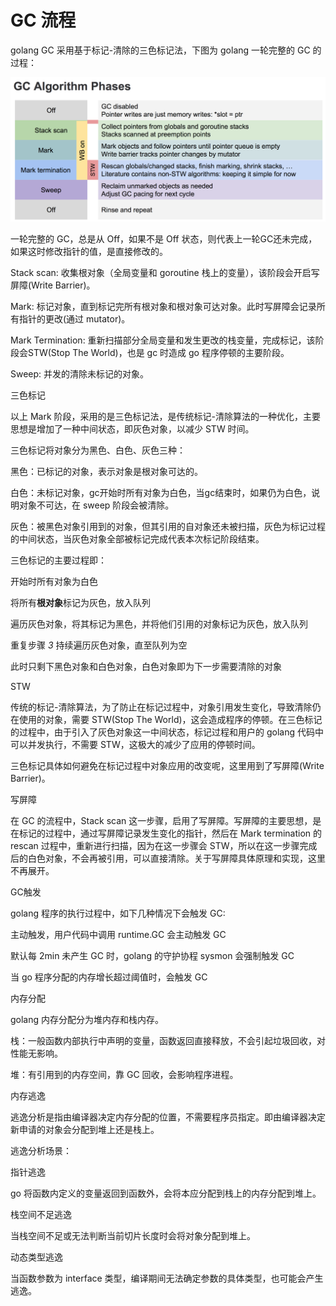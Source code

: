 # GC 流程

golang GC 采用基于标记-清除的三色标记法，下图为 golang 一轮完整的 GC 的过程：

![img](../images/gc_flow.png)

一轮完整的 GC，总是从 Off，如果不是 Off 状态，则代表上一轮GC还未完成，如果这时修改指针的值，是直接修改的。

Stack scan: 收集根对象（全局变量和 goroutine 栈上的变量），该阶段会开启写屏障(Write Barrier)。

Mark: 标记对象，直到标记完所有根对象和根对象可达对象。此时写屏障会记录所有指针的更改(通过 mutator)。

Mark Termination: 重新扫描部分全局变量和发生更改的栈变量，完成标记，该阶段会STW(Stop The World)，也是 gc 时造成 go 程序停顿的主要阶段。

Sweep: 并发的清除未标记的对象。

三色标记

以上 Mark 阶段，采用的是三色标记法，是传统标记-清除算法的一种优化，主要思想是增加了一种中间状态，即灰色对象，以减少 STW 时间。

三色标记将对象分为黑色、白色、灰色三种：

黑色：已标记的对象，表示对象是根对象可达的。

白色：未标记对象，gc开始时所有对象为白色，当gc结束时，如果仍为白色，说明对象不可达，在 sweep 阶段会被清除。

灰色：被黑色对象引用到的对象，但其引用的自对象还未被扫描，灰色为标记过程的中间状态，当灰色对象全部被标记完成代表本次标记阶段结束。

三色标记的主要过程即：

开始时所有对象为白色

将所有**根对象**标记为灰色，放入队列

遍历灰色对象，将其标记为黑色，并将他们引用的对象标记为灰色，放入队列

重复步骤 *3* 持续遍历灰色对象，直至队列为空

此时只剩下黑色对象和白色对象，白色对象即为下一步需要清除的对象

STW

传统的标记-清除算法，为了防止在标记过程中，对象引用发生变化，导致清除仍在使用的对象，需要 STW(Stop The World)，这会造成程序的停顿。在三色标记的过程中，由于引入了灰色对象这一中间状态，标记过程和用户的 golang 代码中可以并发执行，不需要 STW，这极大的减少了应用的停顿时间。

三色标记具体如何避免在标记过程中对象应用的改变呢，这里用到了写屏障(Write Barrier)。

写屏障

在 GC 的流程中，Stack scan 这一步骤，启用了写屏障。写屏障的主要思想，是在标记的过程中，通过写屏障记录发生变化的指针，然后在 Mark termination 的 rescan 过程中，重新进行扫描，因为在这一步骤会 STW，所以在这一步骤完成后的白色对象，不会再被引用，可以直接清除。关于写屏障具体原理和实现，这里不再展开。

GC触发

golang 程序的执行过程中，如下几种情况下会触发 GC:

主动触发，用户代码中调用 runtime.GC 会主动触发 GC

默认每 2min 未产生 GC 时，golang 的守护协程 sysmon 会强制触发 GC

当 go 程序分配的内存增长超过阈值时，会触发 GC

内存分配

golang 内存分配分为堆内存和栈内存。

栈：一般函数内部执行中声明的变量，函数返回直接释放，不会引起垃圾回收，对性能无影响。

堆：有引用到的内存空间，靠 GC 回收，会影响程序进程。

内存逃逸

逃逸分析是指由编译器决定内存分配的位置，不需要程序员指定。即由编译器决定新申请的对象会分配到堆上还是栈上。

逃逸分析场景：

指针逃逸

go 将函数内定义的变量返回到函数外，会将本应分配到栈上的内存分配到堆上。

栈空间不足逃逸

当栈空间不足或无法判断当前切片长度时会将对象分配到堆上。

动态类型逃逸

当函数参数为 interface 类型，编译期间无法确定参数的具体类型，也可能会产生逃逸。